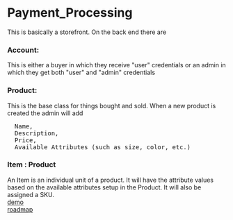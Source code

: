 # Payment_Processing

This is basically a storefront. On the back end there are 
### Account:
This is either a buyer in which they receive "user" credentials or an admin in which they get both "user" and "admin" credentials
### Product:
This is the base class for things bought and sold. When a new product is created the admin will add 
<pre>
  Name,
  Description,
  Price,
  Available Attributes (such as size, color, etc.)
</pre>
### Item : Product
An Item is an individual unit of a product. It will have the attribute values based on the available attributes setup in the Product. It will also be assigned a SKU.
<br/>
[demo](https://thefreckexchange-cvgkagadbkcedyfm.westus-01.azurewebsites.net/)
<br/>
[roadmap](https://github.com/TheFreck/Payment_Processing.wiki.git)

